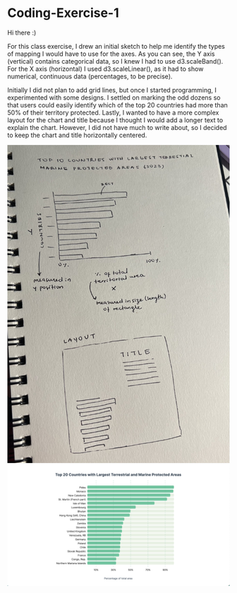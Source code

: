 # Coding-Exercise-1

Hi there :)

For this class exercise, I drew an initial sketch to help me identify the types
of mapping I would have to use for the axes. As you can see, the Y axis
(vertical) contains categorical data, so I knew I had to use d3.scaleBand(). For
the X axis (horizontal) I used d3.scaleLinear(), as it had to show numerical,
continuous data (percentages, to be precise).

Initially I did not plan to add grid lines, but once I started programming, I
experimented with some designs. I settled on marking the odd dozens so that
users could easily identify which of the top 20 countries had more than 50% of
their territory protected. Lastly, I wanted to have a more complex layout for
the chart and title because I thought I would add a longer text to explain the
chart. However, I did not have much to write about, so I decided to keep the
chart and title horizontally centered.

![Sketch of a horizontal bar chart, sorted from largest to smallest value](public/sketch.jpg)
![Implemented bar chart showing the Top 20 countries with the largest terrestrial and marine protected areas](public/chart.png)

